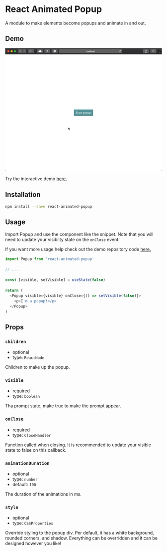 # React Animated Popup

A module to make elements become popups and animate in and out.

## Demo
![](demo.gif)

Try the interactive demo [here.](https://3djakob.github.io/react-animated-popup-demo/)

## Installation

```sh
npm install --save react-animated-popup
```

## Usage

Import Popup and use the component like the snippet. Note that you will need to update your visibilty state on the `onClose` event.

If you want more usage help check out the demo repository code [here.](https://github.com/3DJakob/react-animated-popup-demo/blob/master/src/App.js)

```js
import Popup from 'react-animated-popup'

// ...

const [visible, setVisible] = useState(false)

return (
  <Popup visible={visible} onClose={() => setVisible(false)}>
    <p>I'm a popup!</p>
  </Popup>
)
```

## Props

### `children`

- optional
- type: `ReactNode`

Children to make up the popup.

### `visible`

- required
- type: `boolean`

Tha prompt state, make true to make the prompt appear.

### `onClose`

- required
- type: `CloseHandler`

Function called when closing. It is recommended to update your visible state to false on this callback.

### `animationDuration`

- optional
- type: `number`
- default: `100`

The duration of the animations in ms.

### `style`

- optional
- type: `CSSProperties`

Override styling to the popup div. Per default, it has a white background, rounded corners, and shadow. Everything can be overridden and it can be designed however you like!
